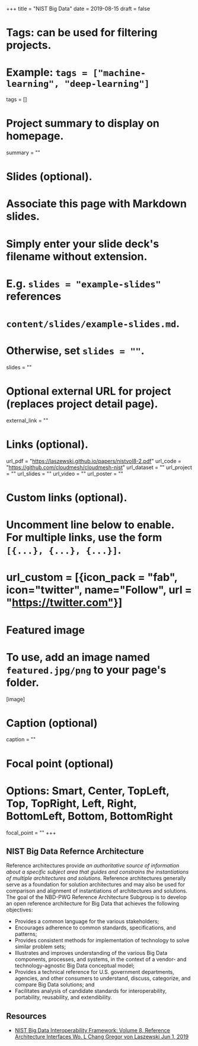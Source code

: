 +++
title = "NIST Big Data"
date = 2019-08-15
draft = false

# Tags: can be used for filtering projects.
# Example: `tags = ["machine-learning", "deep-learning"]`
tags = []

# Project summary to display on homepage.
summary = ""

# Slides (optional).
#   Associate this page with Markdown slides.
#   Simply enter your slide deck's filename without extension.
#   E.g. `slides = "example-slides"` references 
#   `content/slides/example-slides.md`.
#   Otherwise, set `slides = ""`.
slides = ""

# Optional external URL for project (replaces project detail page).
external_link = ""

# Links (optional).
url_pdf = "https://laszewski.github.io/papers/nistvol8-2.pdf"
url_code = "https://github.com/cloudmesh/cloudmesh-nist"
url_dataset = ""
url_project = ""
url_slides = ""
url_video = ""
url_poster = ""

# Custom links (optional).
#   Uncomment line below to enable. For multiple links, use the form `[{...}, {...}, {...}]`.
# url_custom = [{icon_pack = "fab", icon="twitter", name="Follow", url = "https://twitter.com"}]

# Featured image
# To use, add an image named `featured.jpg/png` to your page's folder. 
[image]
  # Caption (optional)
  caption = ""

  # Focal point (optional)
  # Options: Smart, Center, TopLeft, Top, TopRight, Left, Right, BottomLeft, Bottom, BottomRight
  focal_point = ""
+++

## NIST Big Data Refernce Architecture

Reference architectures provide *an authoritative source of information
about a specific subject area that guides and constrains the
instantiations of multiple architectures and solutions*. Reference
architectures generally serve as a foundation for solution architectures
and may also be used for comparison and alignment of instantiations of
architectures and solutions. The goal of the NBD-PWG Reference
Architecture Subgroup is to develop an open reference architecture for
Big Data that achieves the following objectives:

* Provides a common language for the various stakeholders;
* Encourages adherence to common standards, specifications, and patterns;
* Provides consistent methods for implementation of technology to solve 
  similar problem sets;
* Illustrates and improves understanding of the various Big Data 
  components, processes, and systems, in the context of a vendor- and 
  technology-agnostic Big Data conceptual model;
* Provides a technical reference for U.S. government departments, 
  agencies, and other consumers to understand, discuss, categorize, and 
  compare Big Data solutions; and 
* Facilitates analysis of candidate standards for interoperability, 
  portability, reusability, and extendibility.

## Resources

* [NIST Big Data Interoperability Framework: Volume 8, Reference
  Architecture Interfaces Wo. L Chang Gregor von Laszewski Jun 1,
  2019](/publication/las-19-nist)

